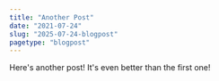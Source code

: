 ```yaml
---
title: "Another Post"
date: "2021-07-24"
slug: "2025-07-24-blogpost"
pagetype: "blogpost"
---
```


Here's another post! It's even better than the first one!